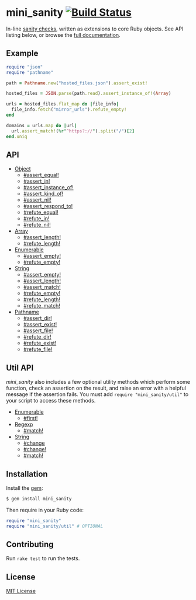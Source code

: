 # mini_sanity [![Build Status](https://travis-ci.org/jonathanhefner/mini_sanity.svg?branch=master)](https://travis-ci.org/jonathanhefner/mini_sanity)

In-line [sanity checks], written as extensions to core Ruby objects.
See API listing below, or browse the [full documentation].

[sanity checks]: https://en.wikipedia.org/wiki/Sanity_check
[full documentation]: https://www.rubydoc.info/gems/mini_sanity/


## Example

```ruby
require "json"
require "pathname"

path = Pathname.new("hosted_files.json").assert_exist!

hosted_files = JSON.parse(path.read).assert_instance_of!(Array)

urls = hosted_files.flat_map do |file_info|
  file_info.fetch("mirror_urls").refute_empty!
end

domains = urls.map do |url|
  url.assert_match!(%r"^https?://").split("/")[2]
end.uniq
```


## API

- [Object](https://www.rubydoc.info/gems/mini_sanity/Object)
  - [#assert_equal!](https://www.rubydoc.info/gems/mini_sanity/Object:assert_equal%21)
  - [#assert_in!](https://www.rubydoc.info/gems/mini_sanity/Object:assert_in%21)
  - [#assert_instance_of!](https://www.rubydoc.info/gems/mini_sanity/Object:assert_instance_of%21)
  - [#assert_kind_of!](https://www.rubydoc.info/gems/mini_sanity/Object:assert_kind_of%21)
  - [#assert_nil!](https://www.rubydoc.info/gems/mini_sanity/Object:assert_nil%21)
  - [#assert_respond_to!](https://www.rubydoc.info/gems/mini_sanity/Object:assert_respond_to%21)
  - [#refute_equal!](https://www.rubydoc.info/gems/mini_sanity/Object:refute_equal%21)
  - [#refute_in!](https://www.rubydoc.info/gems/mini_sanity/Object:refute_in%21)
  - [#refute_nil!](https://www.rubydoc.info/gems/mini_sanity/Object:refute_nil%21)
- [Array](https://www.rubydoc.info/gems/mini_sanity/Array)
  - [#assert_length!](https://www.rubydoc.info/gems/mini_sanity/Array:assert_length%21)
  - [#refute_length!](https://www.rubydoc.info/gems/mini_sanity/Array:refute_length%21)
- [Enumerable](https://www.rubydoc.info/gems/mini_sanity/Enumerable)
  - [#assert_empty!](https://www.rubydoc.info/gems/mini_sanity/Enumerable:assert_empty%21)
  - [#refute_empty!](https://www.rubydoc.info/gems/mini_sanity/Enumerable:refute_empty%21)
- [String](https://www.rubydoc.info/gems/mini_sanity/String)
  - [#assert_empty!](https://www.rubydoc.info/gems/mini_sanity/String:assert_empty%21)
  - [#assert_length!](https://www.rubydoc.info/gems/mini_sanity/String:assert_length%21)
  - [#assert_match!](https://www.rubydoc.info/gems/mini_sanity/String:assert_match%21)
  - [#refute_empty!](https://www.rubydoc.info/gems/mini_sanity/String:refute_empty%21)
  - [#refute_length!](https://www.rubydoc.info/gems/mini_sanity/String:refute_length%21)
  - [#refute_match!](https://www.rubydoc.info/gems/mini_sanity/String:refute_match%21)
- [Pathname](https://www.rubydoc.info/gems/mini_sanity/Pathname)
  - [#assert_dir!](https://www.rubydoc.info/gems/mini_sanity/Pathname:assert_dir%21)
  - [#assert_exist!](https://www.rubydoc.info/gems/mini_sanity/Pathname:assert_exist%21)
  - [#assert_file!](https://www.rubydoc.info/gems/mini_sanity/Pathname:assert_file%21)
  - [#refute_dir!](https://www.rubydoc.info/gems/mini_sanity/Pathname:refute_dir%21)
  - [#refute_exist!](https://www.rubydoc.info/gems/mini_sanity/Pathname:refute_exist%21)
  - [#refute_file!](https://www.rubydoc.info/gems/mini_sanity/Pathname:refute_file%21)


## Util API

*mini_sanity* also includes a few optional utility methods which perform
some function, check an assertion on the result, and raise an error with
a helpful message if the assertion fails.  You must add
`require "mini_sanity/util"` to your script to access these methods.

- [Enumerable](https://www.rubydoc.info/gems/mini_sanity/Enumerable)
  - [#first!](https://www.rubydoc.info/gems/mini_sanity/Enumerable:first%21)
- [Regexp](https://www.rubydoc.info/gems/mini_sanity/Regexp)
  - [#match!](https://www.rubydoc.info/gems/mini_sanity/Regexp:match%21)
- [String](https://www.rubydoc.info/gems/mini_sanity/String)
  - [#change](https://www.rubydoc.info/gems/mini_sanity/String:change)
  - [#change!](https://www.rubydoc.info/gems/mini_sanity/String:change%21)
  - [#match!](https://www.rubydoc.info/gems/mini_sanity/String:match%21)


## Installation

Install the [gem](https://rubygems.org/gems/mini_sanity):

```bash
$ gem install mini_sanity
```

Then require in your Ruby code:

```ruby
require "mini_sanity"
require "mini_sanity/util" # OPTIONAL
```


## Contributing

Run `rake test` to run the tests.


## License

[MIT License](https://opensource.org/licenses/MIT)

